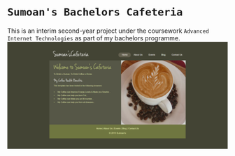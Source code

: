 # `Sumoan's Bachelors Cafeteria`
This is an interim second-year project under the coursework `Advanced Internet Technologies` as part of my bachelors programme.
![](https://github.com/ranjiGT/sumoans-cafeteria-bachelors/blob/master/Second%20Year%20Project.png)
